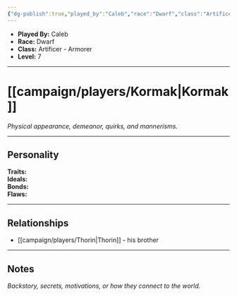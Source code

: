 ```yaml
---
{"dg-publish":true,"played_by":"Caleb","race":"Dwarf","class":"Artificer - Armorer","level":7,"alignment":null,"background":null,"role":null,"status":null,"current_location":null,"affiliation":null,"first_appearance":null,"notes":null,"tags":["character","player"],"permalink":"/campaign/players/kormak/","dgPassFrontmatter":true,"noteIcon":"","created":"2025-10-26T09:01:34.968-07:00","updated":"2025-10-27T16:05:40.279-07:00"}
---
```



<p><span><ul>
<li dir="auto"><strong>Played By:</strong> Caleb</li>
<li dir="auto"><strong>Race:</strong> Dwarf</li>
<li dir="auto"><strong>Class:</strong> Artificer - Armorer</li>
<li dir="auto"><strong>Level:</strong> 7</li>
</ul></span></p>

---

# [[campaign/players/Kormak\|Kormak]]
*Physical appearance, demeanor, quirks, and mannerisms.*

---

## Personality
**Traits:**  
**Ideals:**  
**Bonds:**  
**Flaws:**  

---

## Relationships
-  [[campaign/players/Thorin\|Thorin]] - his brother 

---

## Notes
*Backstory, secrets, motivations, or how they connect to the world.*
